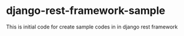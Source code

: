 # django-rest-framework-sample
This is initial code for create sample codes in in django rest framework
